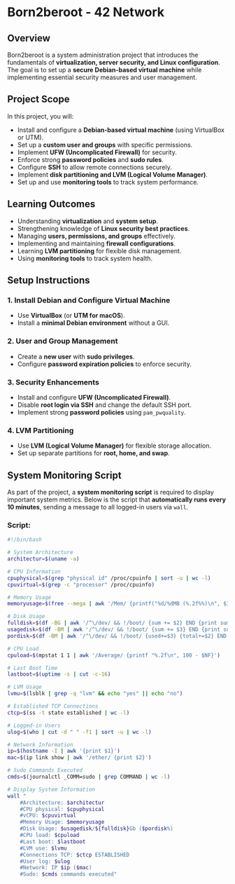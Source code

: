 # **Born2beroot - 42 Network**  

## **Overview**  
Born2beroot is a system administration project that introduces the fundamentals of **virtualization, server security, and Linux configuration**. The goal is to set up a **secure Debian-based virtual machine** while implementing essential security measures and user management.  

## **Project Scope**  
In this project, you will:  
- Install and configure a **Debian-based virtual machine** (using VirtualBox or UTM).  
- Set up a **custom user and groups** with specific permissions.  
- Implement **UFW (Uncomplicated Firewall)** for security.  
- Enforce strong **password policies** and **sudo rules**.  
- Configure **SSH** to allow remote connections securely.  
- Implement **disk partitioning and LVM (Logical Volume Manager)**.  
- Set up and use **monitoring tools** to track system performance.  

## **Learning Outcomes**  
- Understanding **virtualization** and **system setup**.  
- Strengthening knowledge of **Linux security best practices**.  
- Managing **users, permissions, and groups** effectively.  
- Implementing and maintaining **firewall configurations**.  
- Learning **LVM partitioning** for flexible disk management.  
- Using **monitoring tools** to track system health.  

## **Setup Instructions**  
### **1. Install Debian and Configure Virtual Machine**  
- Use **VirtualBox** (or **UTM for macOS**).  
- Install a **minimal Debian environment** without a GUI.  

### **2. User and Group Management**  
- Create a **new user** with **sudo privileges**.  
- Configure **password expiration policies** to enforce security.  

### **3. Security Enhancements**  
- Install and configure **UFW (Uncomplicated Firewall)**.  
- Disable **root login via SSH** and change the default SSH port.  
- Implement strong **password policies** using `pam_pwquality`.  

### **4. LVM Partitioning**  
- Use **LVM (Logical Volume Manager)** for flexible storage allocation.  
- Set up separate partitions for **root, home, and swap**.  

## **System Monitoring Script**  
As part of the project, a **system monitoring script** is required to display important system metrics. Below is the script that **automatically runs every 10 minutes**, sending a message to all logged-in users via `wall`.  

### **Script:**
```bash
#!/bin/bash

# System Architecture
architectur=$(uname -a)

# CPU Information
cpuphysical=$(grep "physical id" /proc/cpuinfo | sort -u | wc -l)
cpuvirtual=$(grep -c "processor" /proc/cpuinfo)

# Memory Usage
memoryusage=$(free --mega | awk '/Mem/ {printf("%d/%dMB (%.2f%%)\n", $3, $2, ($3 / $2) * 100 )}')

# Disk Usage
fulldisk=$(df -BG | awk '/^\/dev/ && !/boot/ {sum += $2} END {print sum}')
usagedisk=$(df -BM | awk '/^\/dev/ && !/boot/ {sum += $3} END {print sum}')
pordisk=$(df -BM | awk '/^\/dev/ && !/boot/ {used+=$3} {total+=$2} END {printf("%.2f"), (used/total)*100}')

# CPU Load
cpuload=$(mpstat 1 1 | awk '/Average/ {printf "%.2f\n", 100 - $NF}')

# Last Boot Time
lastboot=$(uptime -s | cut -c-16)

# LVM Usage
lvmu=$(lsblk | grep -q "lvm" && echo "yes" || echo "no")

# Established TCP Connections
ctcp=$(ss -t state established | wc -l)

# Logged-in Users
ulog=$(who | cut -d " " -f1 | sort -u | wc -l)

# Network Information
ip=$(hostname -I | awk '{print $1}')
mac=$(ip link show | awk '/ether/ {print $2}')

# Sudo Commands Executed
cmds=$(journalctl _COMM=sudo | grep COMMAND | wc -l)

# Display System Information
wall "  
    #Architecture: $architectur
    #CPU physical: $cpuphysical
    #vCPU: $cpuvirtual
    #Memory Usage: $memoryusage
    #Disk Usage: $usagedisk/${fulldisk}Gb ($pordisk%)
    #CPU load: $cpuload
    #Last boot: $lastboot
    #LVM use: $lvmu
    #Connections TCP: $ctcp ESTABLISHED
    #User log: $ulog
    #Network: IP $ip ($mac)
    #Sudo: $cmds commands executed"

